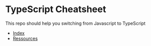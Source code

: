 # TypeScript Cheatsheet

This repo should help you switching from Javascript to TypeScript

- [Index](./index.md)
- [Ressources](./ressources.md)
